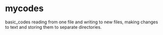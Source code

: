 # mycodes
basic_codes
reading from one file and writing to new files, making changes to text and storing them to separate directories.
